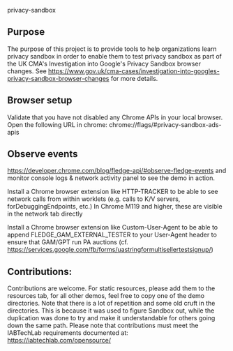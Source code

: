 privacy-sandbox

## Purpose
The purpose of this project is to provide tools to help organizations learn privacy sandbox in order to enable them to test privacy sandbox as part of the UK CMA's Investigation into Google's Privacy Sandbox browser changes. See https://www.gov.uk/cma-cases/investigation-into-googles-privacy-sandbox-browser-changes for more details. 


## Browser setup
Validate that you have not disabled any Chrome APIs in your local browser. Open the following URL in chrome:
chrome://flags/#privacy-sandbox-ads-apis


## Observe events
https://developer.chrome.com/blog/fledge-api/#observe-fledge-events and monitor console logs & network activity panel to see the demo in action.


Install a Chrome browser extension like HTTP-TRACKER to be able to see network calls from within worklets (e.g. calls to K/V servers, forDebuggingEndpoints, etc.)
In Chrome M119 and higher, these are visible in the network tab directly

Install a Chrome browser extension like Custom-User-Agent to be able to append FLEDGE_GAM_EXTERNAL_TESTER to your User-Agent header to ensure that GAM/GPT run PA auctions (cf. https://services.google.com/fb/forms/uastringformultisellertestsignup/)


## Contributions:
Contributions are welcome. For static resources, please add them to the resources tab, for all other demos, feel free to copy one of the demo directories. Note that there is a lot of repetition and some old cruft in the directories. This is because it was used to figure Sandbox out, while the duplication was done to try and make it understandable for others going down the same path. Please note that contributions must meet the IABTechLab requirements documented at: https://iabtechlab.com/opensource/

